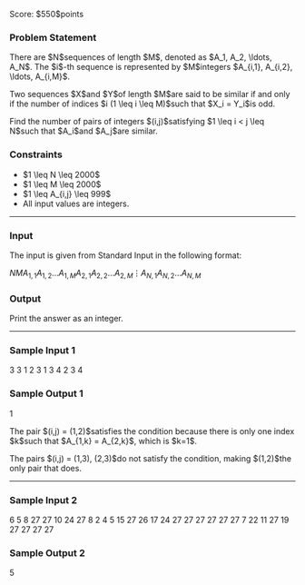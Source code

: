 
<div>

<span>

<span>

<p>
Score: $550$points
</p>

<div>

<section>

### **Problem Statement**

<p>
There are $N$sequences of length $M$, denoted as $A_1, A_2, \ldots, A_N$. The $i$-th sequence is represented by $M$integers $A_{i,1}, A_{i,2}, \ldots, A_{i,M}$.
</p>

<p>
Two sequences $X$and $Y$of length $M$are said to be similar if and only if the number of indices $i (1 \leq i \leq M)$such that $X_i = Y_i$is odd.
</p>

<p>
Find the number of pairs of integers $(i,j)$satisfying $1 \leq i < j \leq N$such that $A_i$and $A_j$are similar.
</p>

</section>

</div>

<div>

<section>

### **Constraints**

<ul>

<li>
$1 \leq N \leq 2000$
</li>

<li>
$1 \leq M \leq 2000$
</li>

<li>
$1 \leq A_{i,j} \leq 999$
</li>

<li>
All input values are integers.
</li>

</ul>

</section>

</div>

---

<div>

<div>

<section>

### **Input**

<p>
The input is given from Standard Input in the following format:
</p>

<div>

$N$$M$$A_{1,1}$$A_{1,2}$$\ldots$$A_{1,M}$$A_{2,1}$$A_{2,2}$$\ldots$$A_{2,M}$$\vdots$$A_{N,1}$$A_{N,2}$$\ldots$$A_{N,M}$
</div>

</section>

</div>

<div>

<section>

### **Output**

<p>
Print the answer as an integer.
</p>

</section>

</div>

</div>

---

<div>

<section>

### **Sample Input 1**

<div>

3 3
1 2 3
1 3 4
2 3 4

</div>

</section>

</div>

<div>

<section>

### **Sample Output 1**

<div>

1

</div>

<p>
The pair $(i,j) = (1,2)$satisfies the condition because there is only one index $k$such that $A_{1,k} = A_{2,k}$, which is $k=1$.
</p>

<p>
The pairs $(i,j) = (1,3), (2,3)$do not satisfy the condition, making $(1,2)$the only pair that does.
</p>

</section>

</div>

---

<div>

<section>

### **Sample Input 2**

<div>

6 5
8 27 27 10 24
27 8 2 4 5
15 27 26 17 24
27 27 27 27 27
27 7 22 11 27
19 27 27 27 27

</div>

</section>

</div>

<div>

<section>

### **Sample Output 2**

<div>

5

</div>

</section>

</div>

</span>

</span>

</div>
